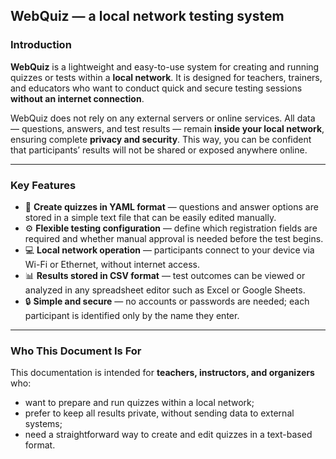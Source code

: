 ## WebQuiz — a local network testing system

### Introduction

**WebQuiz** is a lightweight and easy-to-use system for creating and running quizzes or tests within a **local network**.
It is designed for teachers, trainers, and educators who want to conduct quick and secure testing sessions **without an internet connection**.

WebQuiz does not rely on any external servers or online services. All data — questions, answers, and test results — remain **inside your local network**, ensuring complete **privacy and security**.
This way, you can be confident that participants’ results will not be shared or exposed anywhere online.

---

### Key Features

- 🧩 **Create quizzes in YAML format** — questions and answer options are stored in a simple text file that can be easily edited manually.
- ⚙️ **Flexible testing configuration** — define which registration fields are required and whether manual approval is needed before the test begins.
- 💻 **Local network operation** — participants connect to your device via Wi-Fi or Ethernet, without internet access.
- 📊 **Results stored in CSV format** — test outcomes can be viewed or analyzed in any spreadsheet editor such as Excel or Google Sheets.
- 🔒 **Simple and secure** — no accounts or passwords are needed; each participant is identified only by the name they enter.

---

### Who This Document Is For

This documentation is intended for **teachers, instructors, and organizers** who:

- want to prepare and run quizzes within a local network;
- prefer to keep all results private, without sending data to external systems;
- need a straightforward way to create and edit quizzes in a text-based format.

